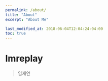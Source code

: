```yaml
---
permalink: /about/
title: "About"
excerpt: "About Me"

last_modified_at: 2018-06-04T12:04:24-04:00
toc: true
---
```


# Imreplay
> 임재연
